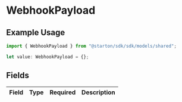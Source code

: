 # WebhookPayload

## Example Usage

```typescript
import { WebhookPayload } from "@starton/sdk/sdk/models/shared";

let value: WebhookPayload = {};
```

## Fields

| Field       | Type        | Required    | Description |
| ----------- | ----------- | ----------- | ----------- |